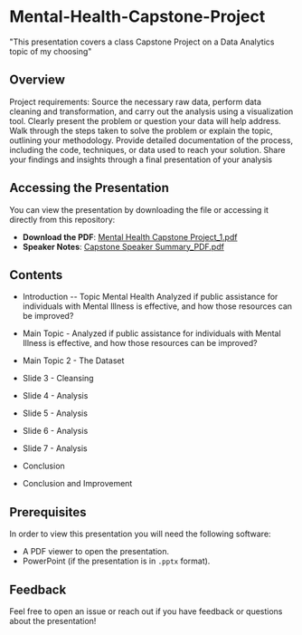 # Mental-Health-Capstone-Project

"This presentation covers a class Capstone Project on a Data Analytics topic of my choosing"

## Overview

Project requirements: Source the necessary raw data, perform data cleaning and transformation, and carry out the analysis using a visualization tool. 
Clearly present the problem or question your data will help address. Walk through the steps taken to solve the problem or explain the topic, 
outlining your methodology. Provide detailed documentation of the process, including the code, techniques, or data used to reach your solution. 
Share your findings and insights through a final presentation of your analysis

## Accessing the Presentation

You can view the presentation by downloading the file or accessing it directly from this repository:

- **Download the PDF**: [Mental Health Capstone Project_1.pdf](https://github.com/user-attachments/files/17387022/Mental.Health.Capstone.Project_1.pdf)
- **Speaker Notes**: [Capstone Speaker Summary_PDF.pdf](https://github.com/user-attachments/files/17387030/Capstone.Speaker.Summary_PDF.pdf)



## Contents

- Introduction --	Topic Mental Health
Analyzed if public assistance for individuals with Mental Illness is effective, and how those resources can be improved?

- Main Topic - Analyzed if public assistance for individuals with Mental Illness is effective, and how those resources can be improved?
- Main Topic 2 - The Dataset
- Slide 3 - Cleansing
- Slide 4 - Analysis
- Slide 5 - Analysis
- Slide 6 - Analysis
- Slide 7 - Analysis
- Conclusion
- Conclusion and Improvement
## Prerequisites

In order to view this presentation you will need the following software:

- A PDF viewer to open the presentation.
- PowerPoint (if the presentation is in `.pptx` format).

## Feedback

Feel free to open an issue or reach out if you have feedback or questions about the presentation!


